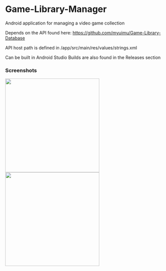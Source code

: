 # Game-Library-Manager
Android application for managing a video game collection

Depends on the API found here:
https://github.com/myuimu/Game-Library-Database

API host path is defined in /app/src/main/res/values/strings.xml

Can be built in Android Studio
Builds are also found in the Releases section

### Screenshots
<a href="url"><img src="https://github.com/myuimu/Game-Library-Manager/blob/master/screenshots/Screenshot1.png" align="left" width="300" ></a>
<a href="url"><img src="https://github.com/myuimu/Game-Library-Manager/blob/master/screenshots/Screenshot2.png" align="left" width="300" ></a>
